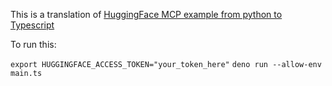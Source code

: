 This is a translation of [HuggingFace MCP example from python to Typescript](https://github.com/philschmid/mcp-openai-gemini-llama-example/blob/master/sqlite_llama_mcp_agent.py)

To run this:

`export HUGGINGFACE_ACCESS_TOKEN="your_token_here"`
`deno run --allow-env main.ts`


